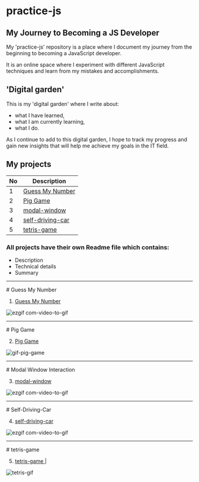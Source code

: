 # practice-js

## My Journey to Becoming a JS Developer

My 'practice-js' repository is a place where I document my journey from the beginning to becoming a JavaScript developer.

It is an online space where I experiment with different JavaScript techniques and learn from my mistakes and accomplishments.

## 'Digital garden'
This is my 'digital garden' where I write about:

- what I have learned,
- what I am currently learning,
- what I do.

As I continue to add to this digital garden, I hope to track my progress and gain new insights that will help me achieve my goals in the IT field.

## My projects

| No | Description |
| --- | --- |
| 1| [Guess My Number](https://github.com/MarcinSoltysik/practice-js/tree/main/01-guess-my-number) |
| 2| [Pig Game](https://github.com/MarcinSoltysik/practice-js/tree/main/02-pig-game)|
| 3| [modal-window](https://github.com/MarcinSoltysik/practice-js/tree/main/03-modal-window)|
| 4| [self-driving-car](https://github.com/MarcinSoltysik/practice-js/tree/main/04-self-driving-car)|
| 5| [tetris-game ](https://github.com/MarcinSoltysik/practice-js/tree/main/05-tetris-game)|


### All projects have their own Readme file which contains:
- Description
- Technical details
- Summary



<hr>
# Guess My Number

1. [Guess My Number](https://github.com/MarcinSoltysik/practice-js/tree/main/01-guess-my-number) 

![ezgif com-video-to-gif](https://user-images.githubusercontent.com/78354700/230904368-2a345623-6f34-49bb-afba-4e40b7c071d7.gif)

<hr>
# Pig Game

2. [Pig Game](https://github.com/MarcinSoltysik/practice-js/tree/main/02-pig-game)
  
![gif-pig-game](https://github.com/MarcinSoltysik/practice-js/assets/78354700/3848b817-480e-4aa2-8f11-3a415193c0d0)

<hr>
# Modal Window Interaction

3. [modal-window](https://github.com/MarcinSoltysik/practice-js/tree/main/03-modal-window)

![ezgif com-video-to-gif](https://github.com/MarcinSoltysik/practice-js/assets/78354700/32c92773-ec61-4985-9b9a-c08599056d50)

<hr>
# Self-Driving-Car

4. [self-driving-car](https://github.com/MarcinSoltysik/practice-js/tree/main/04-self-driving-car)

![ezgif com-video-to-gif](https://github.com/MarcinSoltysik/practice-js/assets/78354700/f21c0264-8971-43e3-8ab8-b41ce2d25998)

<hr>
# tetris-game

5. [tetris-game ](https://github.com/MarcinSoltysik/practice-js/tree/main/05-tetris-game)|

![tetris-gif](https://github.com/MarcinSoltysik/practice-js/assets/78354700/43060159-8256-48fc-852d-715272e7adca)











